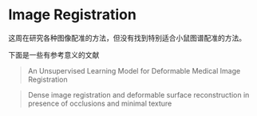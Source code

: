 # Image Registration

这周在研究各种图像配准的方法，但没有找到特别适合小鼠图谱配准的方法。

下面是一些有参考意义的文献



> An Unsupervised Learning Model for Deformable Medical Image Registration

> Dense image registration and deformable surface reconstruction in presence of occlusions and minimal texture


